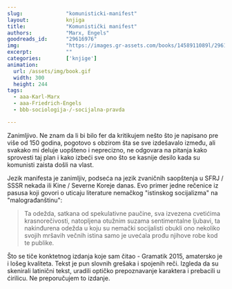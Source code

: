 ```yaml
---
slug:              "komunisticki-manifest"
layout:            knjiga
title:             "Komunistički manifest"
authors:           "Marx, Engels"
goodreads_id:      "29616976"
img:               "https://images.gr-assets.com/books/1458911089l/29616976.jpg"
excerpt:           ""
categories:        ['knjige']
animation:
  url: /assets/img/book.gif
  width: 300
  height: 244
tags:
  - aaa-Karl-Marx
  - aaa-Friedrich-Engels
  - bbb-sociologija-/-socijalna-pravda

---
```


Zanimljivo. Ne znam da li bi bilo fer da kritikujem nešto što je napisano pre više od 150 godina, pogotovo s obzirom šta 
se sve izdešavalo između, ali svakako mi deluje uopšteno i neprecizno, ne odgovara na pitanja kako sprovesti taj plan i 
kako izbeći sve ono što se kasnije desilo kada su komunisti zaista došli na vlast.

Jezik manifesta je zanimljiv, podseća na jezik zvaničnih saopštenja u SFRJ / SSSR nekada ili Kine / Severne Koreje danas. 
Evo primer jedne rečenice iz pasusa koji govori o uticaju literature nemačkog "istinskog socijalizma" na "malograđanštinu":

<blockquote>
Ta odežda, satkana od spekulativne paučine, sva izvezena cvetićima krasnorečivosti, natopljena otužnim suzama 
sentimentalne ljubavi, ta nakinđurena odežda u koju su nemački socijalisti obukli ono nekoliko svojih mršavih večnih 
istina samo je uvećala prođu njihove robe kod te publike.
</blockquote>

Što se tiče konktetnog izdanja koje sam čitao - Gramatik 2015, amatersko je i lošeg kvaliteta. Tekst je pun slovnih 
grešaka i spojenih reči. Izgleda da su skenirali latinični tekst, uradili optičko prepoznavanje karaktera i prebacili u 
ćirilicu. Ne preporučujem to izdanje.